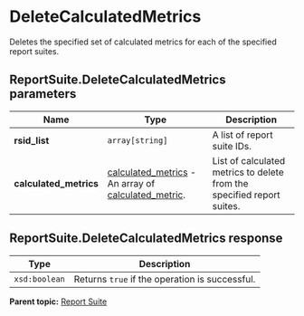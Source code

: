 # DeleteCalculatedMetrics

Deletes the specified set of calculated metrics for each of the specified report suites.

## ReportSuite.DeleteCalculatedMetrics parameters

|Name|Type|Description|
|----|----|-----------|
| **rsid_list** | `array[string]` |A list of report suite IDs.|
| **calculated_metrics** | [calculated_metrics](../../data_types/r_calculated_metrics.md#) - An array of [calculated_metric](../../data_types/r_calculated_metric.md#).|List of calculated metrics to delete from the specified report suites.|

## ReportSuite.DeleteCalculatedMetrics response

|Type|Description|
|----|-----------|
| `xsd:boolean` |Returns `true` if the operation is successful.|

**Parent topic:** [Report Suite](../../methods/report_suite/r_methods_reportsuite.md)

